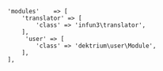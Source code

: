     'modules'    => [
        'translator' => [
            'class' => 'infun3\translator',
        ],
         'user' => [
            'class' => 'dektrium\user\Module',
        ],
    ],
